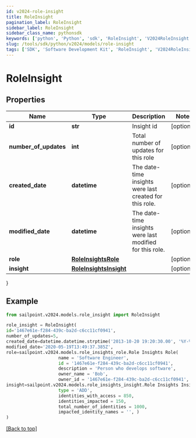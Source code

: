 ```yaml
---
id: v2024-role-insight
title: RoleInsight
pagination_label: RoleInsight
sidebar_label: RoleInsight
sidebar_class_name: pythonsdk
keywords: ['python', 'Python', 'sdk', 'RoleInsight', 'V2024RoleInsight'] 
slug: /tools/sdk/python/v2024/models/role-insight
tags: ['SDK', 'Software Development Kit', 'RoleInsight', 'V2024RoleInsight']
---
```


# RoleInsight


## Properties

Name | Type | Description | Notes
------------ | ------------- | ------------- | -------------
**id** | **str** | Insight id | [optional] 
**number_of_updates** | **int** | Total number of updates for this role | [optional] 
**created_date** | **datetime** | The date-time insights were last created for this role. | [optional] 
**modified_date** | **datetime** | The date-time insights were last modified for this role. | [optional] 
**role** | [**RoleInsightsRole**](role-insights-role) |  | [optional] 
**insight** | [**RoleInsightsInsight**](role-insights-insight) |  | [optional] 
}

## Example

```python
from sailpoint.v2024.models.role_insight import RoleInsight

role_insight = RoleInsight(
id='1467e61e-f284-439c-ba2d-c6cc11cf0941',
number_of_updates=5,
created_date=datetime.datetime.strptime('2013-10-20 19:20:30.00', '%Y-%m-%d %H:%M:%S.%f'),
modified_date='2020-05-19T13:49:37.385Z',
role=sailpoint.v2024.models.role_insights_role.Role Insights Role(
                    name = 'Software Engineer', 
                    id = '1467e61e-f284-439c-ba2d-c6cc11cf0941', 
                    description = 'Person who develops software', 
                    owner_name = 'Bob', 
                    owner_id = '1467e61e-f284-439c-ba2d-c6cc11cf0941', ),
insight=sailpoint.v2024.models.role_insights_insight.Role Insights Insight(
                    type = 'ADD', 
                    identities_with_access = 850, 
                    identities_impacted = 150, 
                    total_number_of_identities = 1000, 
                    impacted_identity_names = '', )
)

```
[[Back to top]](#) 

